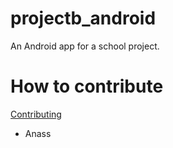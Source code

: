 # projectb_android
An Android app for a school project. 

# How to contribute
[Contributing](./CONTRIBUTING.md)

- Anass
